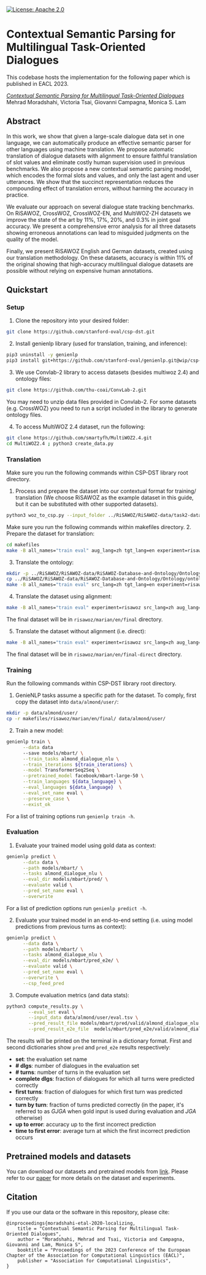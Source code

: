 [![License: Apache 2.0](https://img.shields.io/badge/License-Apache%202.0-green)](https://github.com/stanford-oval/csp-dst/blob/master/LICENSE)

# Contextual Semantic Parsing for Multilingual Task-Oriented Dialogues
This codebase hosts the implementation for the following paper which is published in EACL 2023.

[_Contextual Semantic Parsing for Multilingual Task-Oriented Dialogues_](https://arxiv.org/abs/2111.02574) <br/> Mehrad Moradshahi, Victoria Tsai, Giovanni Campagna, Monica S. Lam <br/>


## Abstract

In this work, we show that given a large-scale dialogue data set in one language, we can automatically produce an effective semantic parser for other languages using machine translation.
We propose automatic translation of dialogue datasets with alignment to ensure faithful translation of slot values and eliminate costly human supervision used in previous benchmarks. We also propose a new contextual semantic parsing model, which encodes the formal slots and values, and only the last agent and user utterances. 
We show that the succinct representation reduces the compounding effect of translation errors, without harming the accuracy in practice.

We evaluate our approach on several dialogue state tracking benchmarks. On RiSAWOZ, CrossWOZ, CrossWOZ-EN, and MultiWOZ-ZH datasets we improve the state of the art by 11%, 17%, 20%, and 0.3% in joint goal accuracy. We present a comprehensive error analysis for all three datasets showing erroneous annotations can lead to misguided judgments on the quality of the model.

Finally, we present RiSAWOZ English and German datasets, created using our translation methodology. On these datasets, accuracy is within 11% of the original showing that high-accuracy multilingual dialogue datasets are possible without relying on expensive human annotations.

## Quickstart


### Setup
1. Clone the repository into your desired folder:
```bash
git clone https://github.com/stanford-oval/csp-dst.git
```

2. Install genienlp library (used for translation, training, and inference):
```bash
pip3 uninstall -y genienlp
pip3 install git+https://github.com/stanford-oval/genienlp.git@wip/csp-dst
```

3. We use Convlab-2 library to access datasets (besides multiwoz 2.4) and ontology files:
```bash
git clone https://github.com/thu-coai/ConvLab-2.git
```
You may need to unzip data files provided in Convlab-2. For some datasets (e.g. CrossWOZ) you need to run a script included in the library to generate ontology files.

4. To access MultiWOZ 2.4 dataset, run the following:
```bash
git clone https://github.com/smartyfh/MultiWOZ2.4.git
cd MultiWOZ2.4 ; python3 create_data.py
```

### Translation
Make sure you run the following commands within CSP-DST library root directory.
1. Process and prepare the dataset into our contextual format for training/ translation (We choose RiSAWOZ as the example dataset in this guide, but it can be substituted with other supported datasets).
```bash
python3 woz_to_csp.py --input_folder ../RiSAWOZ/RiSAWOZ-data/task2-data-DST/ --output_folder dataset/risawoz/ --experiment risawoz --ontology_folder ../RiSAWOZ/RiSAWOZ-data/RiSAWOZ-Database-and-Ontology/Ontology/
```

Make sure you run the following commands within makefiles directory.
2. Prepare the dataset for translation:
```bash
cd makefiles
make -B all_names="train eval" aug_lang=zh tgt_lang=en experiment=risawoz process_data
```

3. Translate the ontology:
```bash
mkdir -p ../RiSAWOZ/RiSAWOZ-data/RiSAWOZ-Database-and-Ontology/Ontology/zh/
cp ../RiSAWOZ/RiSAWOZ-data/RiSAWOZ-Database-and-Ontology/Ontology/ontology.json ../RiSAWOZ/RiSAWOZ-data/RiSAWOZ-Database-and-Ontology/Ontology/zh/
make -B all_names="train eval" src_lang=zh tgt_lang=en experiment=risawoz translate_ontology
```

4. Translate the dataset using alignment:
```bash
make -B all_names="train eval" experiment=risawoz src_lang=zh aug_lang=en tgt_lang=en nmt_model=marian translate_data
```
The final dataset will be in `risawoz/marian/en/final` directory.


5. Translate the dataset without alignment (i.e. direct):
```bash
make -B all_names="train eval" experiment=risawoz src_lang=zh aug_lang=en tgt_lang=en nmt_model=marian translate_data_direct
```
The final dataset will be in `risawoz/marian/en/final-direct` directory.

### Training
Run the following commands within CSP-DST library root directory.
1. GenieNLP tasks assume a specific path for the dataset. To comply, first copy the dataset into `data/almond/user/`:
```bash
mkdir -p data/almond/user/
cp -r makefiles/risawoz/marian/en/final/ data/almond/user/
```

2. Train a new model:
```bash
genienlp train \
      --data data
      --save models/mbart/ \
      --train_tasks almond_dialogue_nlu \
      --train_iterations ${train_iterations} \
      --model TransformerSeq2Seq \
      --pretrained_model facebook/mbart-large-50 \
      --train_languages ${data_language} \
      --eval_languages ${data_language}  \
      --eval_set_name eval \
      --preserve_case \
      --exist_ok 
```
For a list of training options run `genienlp train -h`.

### Evaluation
1. Evaluate your trained model using gold data as context:
```bash
genienlp predict \
      --data data \
      --path models/mbart/ \
      --tasks almond_dialogue_nlu \
      --eval_dir models/mbart/pred/ \
      --evaluate valid \
      --pred_set_name eval \
      --overwrite 
```
For a list of prediction options run `genienlp predict -h`.

2. Evaluate your trained model in an end-to-end setting (i.e. using model predictions from previous turns as context):
```bash
genienlp predict \
      --data data \
      --path models/mbart/ \
      --tasks almond_dialogue_nlu \
      --eval_dir models/mbart/pred_e2e/ \
      --evaluate valid \
      --pred_set_name eval \
      --overwrite \
      --csp_feed_pred
```

3. Compute evaluation metrics (and data stats):
```bash
python3 compute_results.py \
        --eval_set eval \
        --input_data data/almond/user/eval.tsv \
        --pred_result_file models/mbart/pred/valid/almond_dialogue_nlu.tsv \
        --pred_result_e2e_file  models/mbart/pred_e2e/valid/almond_dialogue_nlu.tsv
```

The results will be printed on the terminal in a dictionary format. First and second dictionaries show `pred` and `pred_e2e` results respectively:
- **set**: the evaluation set name
- **\# dlgs**: number of dialogues in the evaluation set
- **\# turns**: number of turns in the evaluation set
- **complete dlgs**: fraction of dialogues for which all turns were predicted correctly
- **first turns**: fraction of dialogues for which first turn was predicted correctly
- **turn by turn**: fraction of turns predicted correctly (in the paper, it's referred to as *GJGA* when gold input is used during evaluation and *JGA* otherwise)
- **up to error**: accuracy up to the first incorrect prediction
- **time to first error**: average turn at which the first incorrect prediction occurs 

## Pretrained models and datasets

You can download our datasets and pretrained models from [link](https://drive.google.com/drive/folders/13NBVwd20Vah97i1Xn39TAdNFuV45m_BI?usp=sharing).
Please refer to our [paper](https://arxiv.org/pdf/2111.02574.pdf) for more details on the dataset and experiments.


## Citation
If you use our data or the software in this repository, please cite:
```
@inproceedings{moradshahi-etal-2020-localizing,
    title = "Contextual Semantic Parsing for Multilingual Task-Oriented Dialogues",
    author = "Moradshahi, Mehrad and Tsai, Victoria and Campagna, Giovanni and Lam, Monica S",
    booktitle = "Proceedings of the 2023 Conference of the European Chapter of the Association for Computational Linguistics (EACL)",
    publisher = "Association for Computational Linguistics",
}
```
